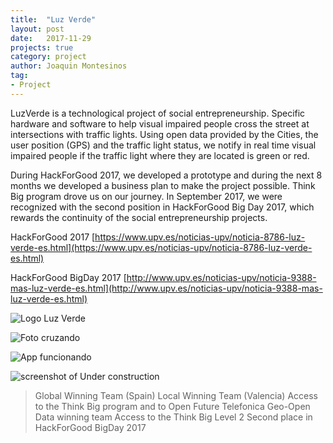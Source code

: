 ```yaml
---
title:  "Luz Verde"
layout: post
date:   2017-11-29
projects: true
category: project
author: Joaquin Montesinos
tag:
- Project
---
```


LuzVerde is a technological project of social entrepreneurship.
Specific hardware and software to help visual impaired people cross the street at intersections with traffic lights.
Using open data provided by the Cities, the user position (GPS) and the traffic light status, we notify in real time visual impaired people if the traffic light where they are located is green or red.

During HackForGood 2017, we developed a prototype and during the next 8 months we developed a business plan to make the project possible. Think Big program drove us on our journey.
In September 2017, we were recognized with the second position in HackForGood Big Day 2017, which rewards the continuity of the social entrepreneurship projects.

HackForGood 2017
[https://www.upv.es/noticias-upv/noticia-8786-luz-verde-es.html](https://www.upv.es/noticias-upv/noticia-8786-luz-verde-es.html)  

HackForGood BigDay 2017
[http://www.upv.es/noticias-upv/noticia-9388-mas-luz-verde-es.html](http://www.upv.es/noticias-upv/noticia-9388-mas-luz-verde-es.html)  



![Logo Luz Verde]({{site.baseurl}}/assets/images/posts/logoluzverde.png)

![Foto cruzando]({{site.baseurl}}/assets/images/posts/cruzandociego.png)

![App funcionando]({{site.baseurl}}/assets/images/posts/luzverde.png)

![screenshot of Under construction]({{site.baseurl}}/assets/images/posts/luz_verde.png)


> Global Winning Team (Spain)
> Local Winning Team (Valencia)
> Access to the Think Big program and to Open Future Telefonica
> Geo-Open Data winning team
> Access to the Think Big Level 2
> Second place in HackForGood BigDay 2017

